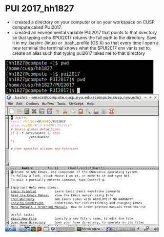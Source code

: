 # PUI 2017_hh1827

- I created a directory on your computer or on your workspace on CUSP compute called PUI2017.
- I created an environmental variable PUI2017 that points to that directory so that typing echo $PUI2017 returns the full path to the directory. Save it in my .bashrc (linux) or .bash_profile (OS X) so that every time I open a new terminal the terminal knows what the $PUI2017 env var is set to. create an alias such that typing pui2017 takes me to that directory

![Alt text](Screenshots/Setup_env.png)
![Alt text](Screenshots/hh1827_bash.png)